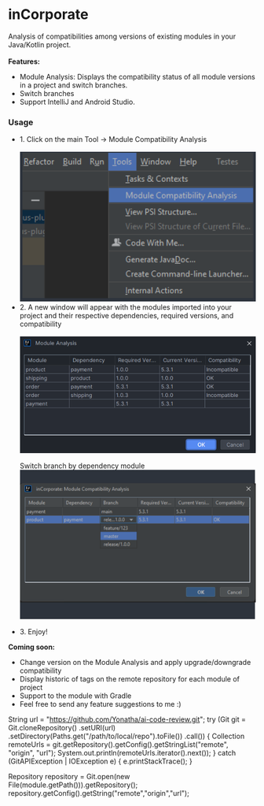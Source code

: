 # inCorporate

Analysis of compatibilities among versions of existing modules in your Java/Kotlin project.
<br>
<br>
<b>Features:</b>
<ul>
    <li>Module Analysis: Displays the compatibility status of all module versions in a project and switch branches.</li>
    <li>Switch branches</li>
    <li>Support IntelliJ and Android Studio.</li>
</ul>
<h3>Usage</h3>
<ul>
<li>
1. Click on the main Tool -> Module Compatibility Analysis<br>
<br>
<a href="./screenshot/screanshot0.png">
<img title="a title" alt="inCorporate context menu" src="./screenshot/screenshot0.png">
</a>
</li>
<li>
2. A new window will appear with the modules imported into your project and their respective dependencies, required versions, and compatibility
<br>
<br>
<a href="./screenshot/screanshot1.png">
<img title="a title" alt="inCorporate context menu" src="./screenshot/screenshot1.png">
</a>

Switch branch by dependency module
<a href="./screenshot/screenshot-branch-dropdown.png">
    <img title="a title" alt="inCorporate context menu" src="./screenshot/screenshot-branch-dropdown.png">
</a>

</li>
<li>3. Enjoy!</li>
</ul>

<b>Coming soon:</b>
<ul>
    <li>Change version on the Module Analysis and apply upgrade/downgrade compatibility</li>
    <li>Display historic of tags on the remote repository for each module of project</li>
    <li>Support to the module with Gradle</li>
    <li>Feel free to send any feature suggestions to me :)</li>
</ul>



String url = "https://github.com/Yonatha/ai-code-review.git";
try (Git git = Git.cloneRepository()
.setURI(url)
.setDirectory(Paths.get("/path/to/local/repo").toFile())
.call()) {
Collection<String> remoteUrls = git.getRepository().getConfig().getStringList("remote", "origin", "url");
System.out.println(remoteUrls.iterator().next());
} catch (GitAPIException | IOException e) {
e.printStackTrace();
}



Repository repository = Git.open(new File(module.getPath())).getRepository();
repository.getConfig().getString("remote","origin","url");